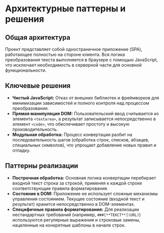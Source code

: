 # Архитектурные паттерны и решения

## Общая архитектура
Проект представляет собой одностраничное приложение (SPA), работающее полностью на стороне клиента. Вся логика преобразования текста выполняется в браузере с помощью JavaScript, что исключает необходимость в серверной части для основной функциональности.

## Ключевые решения
- **Чистый JavaScript:** Отказ от внешних библиотек и фреймворков для минимизации зависимостей и полного контроля над процессом преобразования.
- **Прямая манипуляция DOM:** Пользовательский ввод считывается из элемента `<textarea>`, а результат записывается непосредственно в элемент `<code>`, что обеспечивает простоту и высокую производительность.
- **Модульная обработка:** Процесс конвертации разбит на последовательность шагов (обработка строк, списков, абзацев, специальных символов), что упрощает добавление новых правил и отладку.

## Паттерны реализации
- **Построчная обработка:** Основная логика конвертации перебирает входной текст строка за строкой, применяя к каждой строке соответствующие правила форматирования.
- **Состояние в DOM:** Приложение не использует сложные механизмы управления состоянием. Текущее состояние (входной текст и результат) хранится непосредственно в DOM-элементах.
- **Специфичные правила форматирования:** Для реализации нестандартных требований (например, `###[**ТЕКСТ**](URL)`) используются регулярные выражения и строковые замены, нацеленные на конкретные шаблоны в начале строк.
